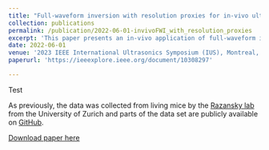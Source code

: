 ```yaml
---
title: "Full-waveform inversion with resolution proxies for in-vivo ultrasound computed tomography"
collection: publications
permalink: /publication/2022-06-01-invivoFWI_with_resolution_proxies
excerpt: 'This paper presents an in-vivo application of full-waveform inversion (FWI) to medical ultrasound data, reconstructing a cross-sectional slice through a mouse's abdomen. The goal of this study was to push the boundaries of high-resolution FWI for small-scale medical applications. To underline the accuracy of the reconstructed tissue models, we also provide a resolution analysis based on point-spread functions that provides a baseline for an uncertainty quantification, which is essential to accurately interpret reconstructed tissue and anatomical features in a post-processing step. '
date: 2022-06-01
venue: '2023 IEEE International Ultrasonics Symposium (IUS), Montreal, Quebec, Canada'
paperurl: 'https://ieeexplore.ieee.org/document/10308297'

---
```

Test 

As previously, the data was collected from living mice by the [Razansky lab](https://www.razanskylab.org/) from the University of Zurich and parts of the data set are publicly available on [GitHub](https://github.com/berkanlafci/pyruct). 

[Download paper here](https://www.researchgate.net/publication/379492367_Waveform_inversion_with_calibrated_source-time_functions_for_improving_in-vivo_ultrasound_computed_tomography)

